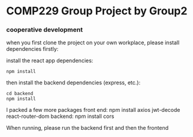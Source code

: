 # COMP229 Group Project by Group2

### cooperative development
when you first clone the project on your own workplace, please install dependencies firstly:

install the react app dependencies:
```
npm install
```
then install the backend dependencies (express, etc.):
```
cd backend
npm install
```
I packed a few more packages
front end: npm install axios jwt-decode react-router-dom
backend: npm install cors

When running, please run the backend first and then the frontend


